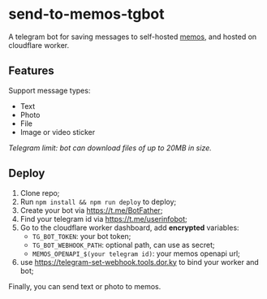 # send-to-memos-tgbot

A telegram bot for saving messages to self-hosted [memos](https://github.com/usememos/memos), and hosted on cloudflare worker.

## Features

Support message types:

- Text
- Photo
- File
- Image or video sticker

*Telegram limit: bot can download files of up to 20MB in size.*

## Deploy

1. Clone repo;
1. Run `npm install && npm run deploy` to deploy;
1. Create your bot via https://t.me/BotFather;
1. Find your telegram id via https://t.me/userinfobot;
1. Go to the cloudflare worker dashboard, add **encrypted** variables:
    - `TG_BOT_TOKEN`: your bot token;
    - `TG_BOT_WEBHOOK_PATH`: optional path, can use as secret;
    - `MEMOS_OPENAPI_$(your telegram id)`: your memos openapi url;
1. use https://telegram-set-webhook.tools.dor.ky to bind your worker and bot;

Finally, you can send text or photo to memos.

